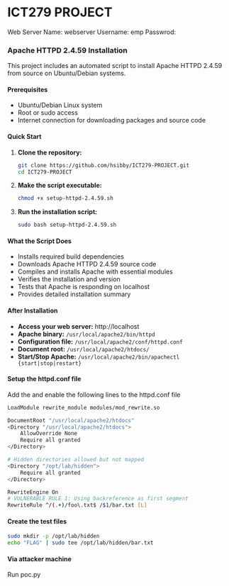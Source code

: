 # ICT279 PROJECT

Web Server
Name: webserver
Username: emp
Passwrod: 

### Apache HTTPD 2.4.59 Installation

This project includes an automated script to install Apache HTTPD 2.4.59 from source on Ubuntu/Debian systems.

#### Prerequisites
- Ubuntu/Debian Linux system
- Root or sudo access
- Internet connection for downloading packages and source code

#### Quick Start
1. **Clone the repository:**
   ```bash
   git clone https://github.com/hsibby/ICT279-PROJECT.git
   cd ICT279-PROJECT
   ```

2. **Make the script executable:**
   ```bash
   chmod +x setup-httpd-2.4.59.sh
   ```

3. **Run the installation script:**
   ```bash
   sudo bash setup-httpd-2.4.59.sh
   ```

#### What the Script Does
- Installs required build dependencies
- Downloads Apache HTTPD 2.4.59 source code
- Compiles and installs Apache with essential modules
- Verifies the installation and version
- Tests that Apache is responding on localhost
- Provides detailed installation summary

#### After Installation
- **Access your web server:** http://localhost
- **Apache binary:** `/usr/local/apache2/bin/httpd`
- **Configuration file:** `/usr/local/apache2/conf/httpd.conf`
- **Document root:** `/usr/local/apache2/htdocs/`
- **Start/Stop Apache:** `/usr/local/apache2/bin/apachectl {start|stop|restart}`


#### Setup the httpd.conf file

Add the and enable the following lines to the httpd.conf file

```bash
LoadModule rewrite_module modules/mod_rewrite.so

DocumentRoot "/usr/local/apache2/htdocs"
<Directory "/usr/local/apache2/htdocs">
    AllowOverride None
    Require all granted
</Directory>

# Hidden directories allowed but not mapped
<Directory "/opt/lab/hidden">
    Require all granted
</Directory>

RewriteEngine On
# VULNERABLE RULE 1: Using backreference as first segment
RewriteRule ^/(.+)/foo\.txt$ /$1/bar.txt [L]
```

#### Create the test files
```bash
sudo mkdir -p /opt/lab/hidden
echo "FLAG" | sudo tee /opt/lab/hidden/bar.txt
```


#### Via attacker machine
Run poc.py 
